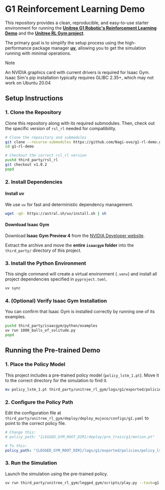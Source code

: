 # G1 Reinforcement Learning Demo

This repository provides a clean, reproducible, and easy-to-use starter environment for running the **[Unitree G1 Robotic's Reinforcement Learning Demo](https://support.unitree.com/home/en/G1_developer/rl_control_routine)** and the **[Unitree RL Gym project](https://github.com/unitreerobotics/unitree_rl_gym#)**.

The primary goal is to simplify the setup process using the high-performance package manager **[uv](https://docs.astral.sh/uv/)**, allowing you to get the simulation running with minimal operations.

> [!NOTE]
> An NVIDIA graphics card with current drivers is required for Isaac Gym.
> Isaac Sim's pip installation typically requires GLIBC 2.35+, which may not work on Ubuntu 20.04

## Setup Instructions

### 1. Clone the Repository

Clone this repository along with its required submodules. Then, check out the specific version of `rsl_rl` needed for compatibility.

```bash
# Clone the repository and submodules
git clone --recurse-submodules https://github.com/Nagi-ovo/g1-rl-demo.git
cd g1-rl-demo

# Checkout the correct rsl_rl version
pushd third_party/rsl_rl
git checkout v1.0.2
popd
```

### 2. Install Dependencies

#### Install uv
We use `uv` for fast and deterministic dependency management.

```bash
wget -qO- https://astral.sh/uv/install.sh | sh
```

#### Download Isaac Gym
Download **Isaac Gym Preview 4** from the [NVIDIA Developer website](https://developer.nvidia.com/isaac-gym/download).

Extract the archive and move the **entire `isaacgym` folder** into the `third_party/` directory of this project.

### 3. Install the Python Environment

This single command will create a virtual environment (`.venv`) and install all project dependencies specified in `pyproject.toml`.

```bash
uv sync
```

### 4. (Optional) Verify Isaac Gym Installation

You can confirm that Isaac Gym is installed correctly by running one of its examples.

```bash
pushd third_party/isaacgym/python/examples
uv run 1080_balls_of_solitude.py
popd
```

## Running the Pre-trained Demo

### 1. Place the Policy Model

This project includes a pre-trained policy model (`policy_lstm_1.pt`). Move it to the correct directory for the simulation to find it.

```bash
mv policy_lstm_1.pt third_party/unitree_rl_gym/logs/g1/exported/policies/
```

### 2. Configure the Policy Path

Edit the configuration file at `third_party/unitree_rl_gym/deploy/deploy_mujoco/configs/g1.yaml` to point to the correct policy file.

```yaml
# Change this:
# policy_path: "{LEGGED_GYM_ROOT_DIR}/deploy/pre_train/g1/motion.pt"

# To this:
policy_path: "{LEGGED_GYM_ROOT_DIR}/logs/g1/exported/policies/policy_lstm_1.pt"
```

### 3. Run the Simulation

Launch the simulation using the pre-trained policy.

```bash
uv run third_party/unitree_rl_gym/legged_gym/scripts/play.py --task=g1
```